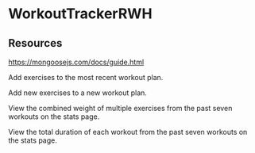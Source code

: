 # WorkoutTrackerRWH

## Resources
https://mongoosejs.com/docs/guide.html


Add exercises to the most recent workout plan.


Add new exercises to a new workout plan.


View the combined weight of multiple exercises from the past seven workouts on the stats page.


View the total duration of each workout from the past seven workouts on the stats page.

